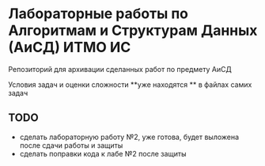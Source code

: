 # Лабораторные работы по Алгоритмам и Структурам Данных (АиСД) ИТМО ИС

Репозиторий для архивации сделанных работ по предмету АиСД

Условия задач и оценки сложности **уже находятся ** в файлах самих задач

## TODO
- сделать лабораторную работу №2, уже готова, будет выложена после сдачи работы и защиты
- сделать поправки кода к лабе №2 после защиты